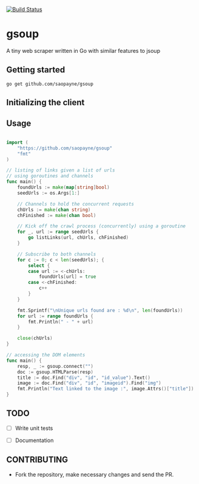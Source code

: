 [![Build Status](https://travis-ci.org/saopayne/gsoup.svg?branch=master)](https://travis-ci.org/saopayne/gsoup)

# gsoup

A tiny web scraper written in Go with similar features to jsoup


## Getting started

```
go get github.com/saopayne/gsoup
```

## Initializing the client

## Usage

``` go

import (
    "https://github.com/saopayne/gsoup"
    "fmt"
)

// listing of links given a list of urls
// using goroutines and channels
func main() {
	foundUrls := make(map[string]bool)
	seedUrls := os.Args[1:]

	// Channels to hold the concurrent requests
	chUrls := make(chan string)
	chFinished := make(chan bool)

	// Kick off the crawl process (concurrently) using a goroutine
	for _, url := range seedUrls {
		go listLinks(url, chUrls, chFinished)
	}

	// Subscribe to both channels
	for c := 0; c < len(seedUrls); {
		select {
		case url := <-chUrls:
			foundUrls[url] = true
		case <-chFinished:
			c++
		}
	}

	fmt.Sprintf("\nUnique urls found are : %d\n", len(foundUrls))
	for url := range foundUrls {
		fmt.Println(" - " + url)
	}

	close(chUrls)
}

// accessing the DOM elements
func main() {
	resp, _ := gsoup.connect("")
	doc := gsoup.HTMLParse(resp)
	title := doc.Find("div", "id", "id_value").Text()
	image := doc.Find("div", "id", "imageid").Find("img")
	fmt.Println("Text linked to the image :", image.Attrs()["title"])
}

```


## TODO
- [ ] Write unit tests
- [ ] Documentation


## CONTRIBUTING
- Fork the repository, make necessary changes and send the PR.
